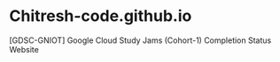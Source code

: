 # Chitresh-code.github.io
 [GDSC-GNIOT] Google Cloud Study Jams (Cohort-1) Completion Status Website
